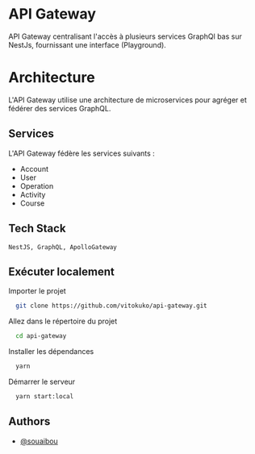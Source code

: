 
# API Gateway

API Gateway centralisant l'accès à plusieurs services GraphQl bas sur NestJs, fournissant une interface (Playground).

# Architecture

L'API Gateway utilise une architecture de microservices pour agréger et fédérer des services GraphQL.



## Services
L'API Gateway fédère les services suivants :
- Account
- User
- Operation
- Activity
- Course


## Tech Stack

    NestJS, GraphQL, ApolloGateway


## Exécuter localement

Importer le projet

```bash
  git clone https://github.com/vitokuko/api-gateway.git
```

Allez dans le répertoire du projet

```bash
  cd api-gateway
```

Installer les dépendances

```bash
  yarn
```

Démarrer le serveur

```bash
  yarn start:local
```


## Authors

- [@souaibou](https://github.com/vitokuko)


